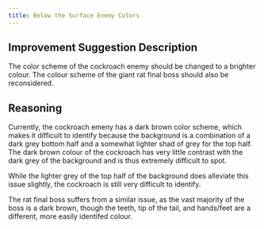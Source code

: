 ```yaml
---
title: Below the Surface Enemy Colors
---
```


## Improvement Suggestion Description

The color scheme of the cockroach enemy should be changed to a brighter colour. The colour scheme of
the giant rat final boss should also be reconsidered.

## Reasoning

Currently, the cockroach emeny has a dark brown color scheme, which makes it difficult to identify
because the background is a combination of a dark grey bottom half and a somewhat lighter shad of
grey for the top half. The dark brown colour of the cockroach has very little contrast with the dark
grey of the background and is thus extremely difficult to spot.

While the lighter grey of the top half of the background does alleviate this issue slightly, the
cockroach is still very difficult to identify.

The rat final boss suffers from a similar issue, as the vast majority of the boss is a dark brown,
though the teeth, tip of the tail, and hands/feet are a different, more easily identifed colour.
